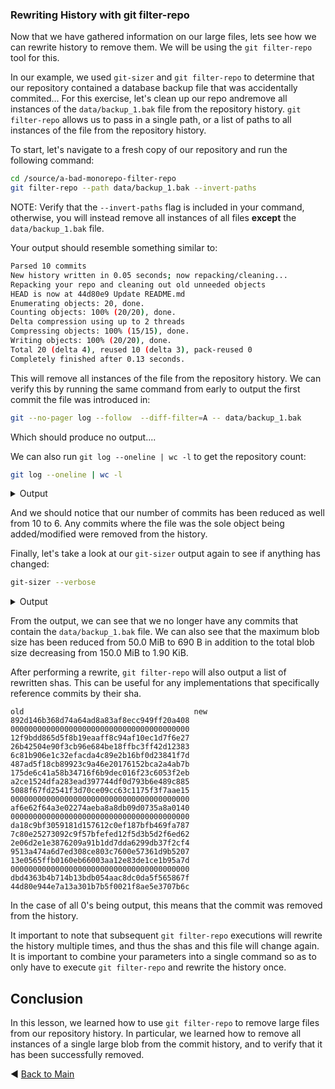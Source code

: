 ### Rewriting History with git filter-repo
Now that we have gathered information on our large files, lets see how we can rewrite history to remove them. We will be using the `git filter-repo` tool for this.

In our example, we used `git-sizer` and `git filter-repo` to determine that our repository contained a database backup file that was accidentally commited... For this exercise, let's clean up our repo andremove all instances of the `data/backup_1.bak` file from the repository history. `git filter-repo` allows us to pass in a single path, or a list of paths to all instances of the file from the repository history. 

To start, let's navigate to a fresh copy of our repository and run the following command:

```bash
cd /source/a-bad-monorepo-filter-repo
git filter-repo --path data/backup_1.bak --invert-paths
```
NOTE: Verify that the `--invert-paths` flag is included in your command, otherwise, you will instead remove all instances of all files **except** the `data/backup_1.bak` file.

Your output should resemble something similar to:
```bash
Parsed 10 commits
New history written in 0.05 seconds; now repacking/cleaning...
Repacking your repo and cleaning out old unneeded objects
HEAD is now at 44d80e9 Update README.md
Enumerating objects: 20, done.
Counting objects: 100% (20/20), done.
Delta compression using up to 2 threads
Compressing objects: 100% (15/15), done.
Writing objects: 100% (20/20), done.
Total 20 (delta 4), reused 10 (delta 3), pack-reused 0
Completely finished after 0.13 seconds.
```

This will remove all instances of the file from the repository history. We can verify this by running the same command from early to output the first commit the file was introduced in:

```bash
git --no-pager log --follow  --diff-filter=A -- data/backup_1.bak
```
Which should produce no output....

We can also run `git log --oneline | wc -l` to get the repository count:
```bash
git log --oneline | wc -l
```
<details><summary>Output</summary>

```bash
6
```
</details>

And we should notice that our number of commits has been reduced as well from 10 to 6. Any commits where the file was the sole object being added/modified were removed from the history.

Finally, let's take a look at our `git-sizer` output again to see if anything has changed:
```bash
git-sizer --verbose
```
<details><summary>Output</summary>

```bash
Processing blobs: 8                        
Processing trees: 6                        
Processing commits: 6                        
Matching commits to trees: 6                        
Processing annotated tags: 0                        
Processing references: 7                        
| Name                         | Value     | Level of concern               |
| ---------------------------- | --------- | ------------------------------ |
| Overall repository size      |           |                                |
| * Commits                    |           |                                |
|   * Count                    |     6     |                                |
|   * Total size               |  1.41 KiB |                                |
| * Trees                      |           |                                |
|   * Count                    |     6     |                                |
|   * Total size               |   712 B   |                                |
|   * Total tree entries       |    17     |                                |
| * Blobs                      |           |                                |
|   * Count                    |     8     |                                |
|   * Total size               |  1.90 KiB |                                |
| * Annotated tags             |           |                                |
|   * Count                    |     0     |                                |
| * References                 |           |                                |
|   * Count                    |     7     |                                |
|     * Branches               |     1     |                                |
|     * Other                  |     6     |                                |
|                              |           |                                |
| Biggest objects              |           |                                |
| * Commits                    |           |                                |
|   * Maximum size         [1] |   265 B   |                                |
|   * Maximum parents      [2] |     1     |                                |
| * Trees                      |           |                                |
|   * Maximum entries      [3] |     4     |                                |
| * Blobs                      |           |                                |
|   * Maximum size         [4] |   690 B   |                                |
|                              |           |                                |
| History structure            |           |                                |
| * Maximum history depth      |     6     |                                |
| * Maximum tag depth          |     0     |                                |
|                              |           |                                |
| Biggest checkouts            |           |                                |
| * Number of directories  [3] |     1     |                                |
| * Maximum path depth     [3] |     1     |                                |
| * Maximum path length    [3] |    22 B   |                                |
| * Number of files        [3] |     4     |                                |
| * Total size of files    [3] |  1.18 KiB |                                |
| * Number of symlinks         |     0     |                                |
| * Number of submodules       |     0     |                                |

[1]  a2ce1524dfa283ead397744df0d793b6e489c885 (refs/replace/175de6c41a58b34716f6b9dec016f23c6053f2eb)
[2]  44d80e944e7a13a301b7b5f0021f8ae5e3707b6c (refs/heads/main)
[3]  f2ccbd6818580e28919957bb97e5360a05c00ea9 (refs/heads/main^{tree})
[4]  d5985754530d1fe3e02d7cb5943a07f1be33b5c9 (refs/heads/main:hello_world_db.py)
```
</details>

From the output, we can see that we no longer have any commits that contain the `data/backup_1.bak` file. We can also see that the maximum blob size has been reduced from 50.0 MiB to 690 B in addition to the total blob size decreasing from 150.0 MiB to 1.90 KiB.

After performing a rewrite, `git filter-repo` will also output a list of rewritten shas. This can be useful for any implementations that specifically reference commits by their sha. 

```
old                                      new
892d146b368d74a64ad8a83af8ecc949ff20a408 0000000000000000000000000000000000000000
12f9bdd865d5f8b19eaaff8c94af10ec1d7f6e27 26b42504e90f3cb96e684be18ffbc3ff42d12383
6c81b906e1c32efacda4c89e2b16bf0d23841f7d 487ad5f18cb89923c9a46e20176152bca2a4ab7b
175de6c41a58b34716f6b9dec016f23c6053f2eb a2ce1524dfa283ead397744df0d793b6e489c885
5088f67fd2541f3d70ce09cc63c1175f3f7aae15 0000000000000000000000000000000000000000
af6e62f64a3e02274aeba8a8db09d0735a8a0140 0000000000000000000000000000000000000000
da18c9bf3059181d157612c0ef187bfb469fa787 7c80e25273092c9f57bfefed12f5d3b5d2f6ed62
2e06d2e1e3876209a91b1dd7dda6299db37f2cf4 9513a474a6d7ed308ce803c7600e57361d9b5207
13e0565ffb0160eb66003aa12e83de1ce1b95a7d 0000000000000000000000000000000000000000
dbd4363b4b714b13bdb054aac8dc0da5f565867f 44d80e944e7a13a301b7b5f0021f8ae5e3707b6c
```

In the case of all 0's being output, this means that the commit was removed from the history.

It important to note that subsequent `git filter-repo` executions will rewrite the history multiple times, and thus the shas and this file will change again. It is important to combine your parameters into a single command so as to only have to execute `git filter-repo` and rewrite the history once.

## Conclusion
In this lesson, we learned how to use `git filter-repo` to remove large files from our repository history. In particular, we learned how to remove all instances of a single large blob from the commit history, and to verify that it has been successfully removed. 

:arrow_backward: [Back to Main](../README.md)